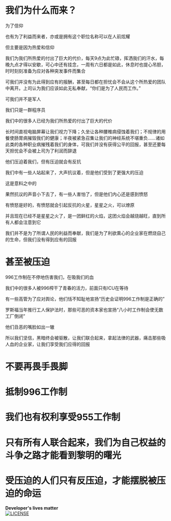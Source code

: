 我们为什么而来？
===
为了信仰

也有为了利益而来者，亦或是拥有这个职位名称可以在人前炫耀

但主要是因为热爱和信仰

我们为我们所热爱的付出了巨大的代价，每天9点为此忙碌，挥洒我们的汗水，每晚九点才得以安歇，可心中还有挂念，一周有六日都是如此，休息时也提心吊胆，时时刻刻准备为应对各种突发事件而集合

可我们并没有为此得到应有的报酬，甚至每日都在担忧会不会从这个所热爱的团队中离开。上司认为我们应该如此无私奉献，“你们是为了人民而工作。”

可我们并不是军人

我们只是一群程序员

我们中的很多人已经为我们所热爱的付出了巨大的代价

长时间直视电脑屏幕让我们视力下降；久坐让各种腰椎病侵蚀着我们；不规律的用餐使肠胃病摧毁我们的健康；半夜被紧急召集让我们的神经系统不堪重负......诸如此类的各种职业病摧残着我们的身体，可我们并没有获得公平的回报，甚至还要每天担忧会不会被上司为了利润而辞退

他们压迫着我们，但有压迫就会有反抗

我们中有一些人站起来了，大声抗议着，但是他们受到了更强大的压迫

这是意料之中的

果然抗议的声音小下去了，有一些人害怕了，但是他们内心还是感到愤怒

有愤怒是好的，有愤怒就会引起反抗的火星，星星之火，可以燎原

并且现在已经不是星星之火了，是一团鲜红的火焰，这团火焰会越烧越旺，直到所有人都会注意到它

我们并不是为了所谓人民的利益而奉献，我们是为了利欲熏心的企业家在燃烧自己的生命，但我们没有得到应有的回报

# **甚至被压迫**

996工作制在不停地伤害我们，在吸我们的血

我们中的很多人被996榨干了青春的活力，前面只有ICU在等待

有一些高管为了应对舆论，他们恬不知耻地宣扬“历史会证明996工作制是正确的”

罗斯福当年推行工人保护法时，那些可恶的资本家也宣扬“八小时工作制会使无数工厂倒闭”

他们丑恶的嘴脸如出一辙

所以我们坚信，黑暗终会被驱散，让我们联合起来，拿起法律的武器，痛击那些吸人血的企业家，让我们享受我们应得的回报

# **不要再畏手畏脚**

# **抵制996工作制**

# **我们也有权利享受955工作制**

# **只有所有人联合起来，我们为自己权益的斗争之路才能看到黎明的曙光**

# **受压迫的人们只有反压迫，才能摆脱被压迫的命运**

**Developer's lives matter**   
[![LICENSE](https://img.shields.io/badge/license-Anti%20996-blue.svg)](https://github.com/996icu/996.ICU/blob/master/LICENSE)
